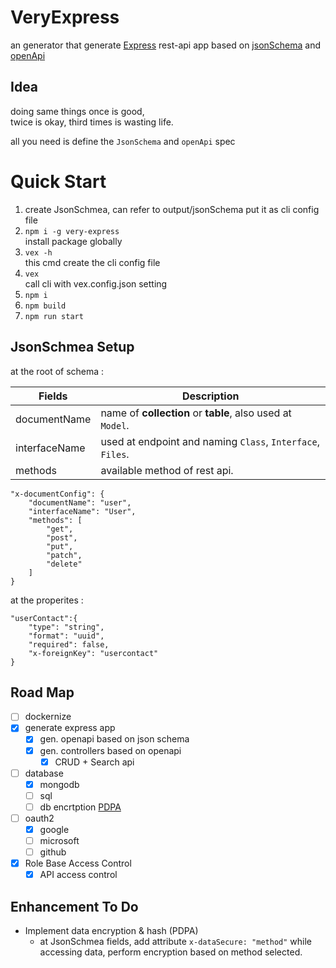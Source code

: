 # VeryExpress
an generator that generate [Express](https://github.com/expressjs/express) rest-api app based on [jsonSchema](https://github.com/json-schema-org) and [openApi](https://github.com/OAI) 

## Idea
doing same things once is good,  
twice is okay, third times is wasting life.

all you need is define the `JsonSchema` and `openApi` spec

# Quick Start
1. create JsonSchmea, can refer to output/jsonSchema put it as cli config file
2. `npm i -g very-express`  
    install package globally
3. `vex -h`  
    this cmd create the cli config file
4. `vex `  
    call cli with vex.config.json setting  
5. `npm i`
6. `npm build`
7. `npm run start`

## JsonSchmea Setup
at the root of schema :

| Fields | Description | 
| - | - | 
| documentName  | name of **collection** or **table**, also used at `Model`. | 
| interfaceName  | used at endpoint and naming `Class`, `Interface`, `Files`. | 
| methods | available method of rest api. |


    "x-documentConfig": {
        "documentName": "user",
        "interfaceName": "User",
        "methods": [
            "get",
            "post",
            "put",
            "patch",
            "delete"
        ]
    }

at the properites :

    "userContact":{
        "type": "string",
        "format": "uuid",
        "required": false,
        "x-foreignKey": "usercontact"
    }



## Road Map
- [ ] dockernize
- [x] generate express app
    - [x] gen. openapi based on json schema
    - [x] gen. controllers based on openapi
        - [x] CRUD + Search api
- [ ] database
    - [x] mongodb
    - [ ] sql
    - [ ] db encrtption [PDPA](https://en.wikipedia.org/wiki/Personal_Data_Protection_Act_2012)
- [ ] oauth2
    - [x] google
    - [ ] microsoft
    - [ ] github
- [x] Role Base Access Control
    - [x] API access control

## Enhancement To Do

- Implement data encryption & hash (PDPA)
    - at JsonSchmea fields, add attribute
    `x-dataSecure: "method"` while accessing data, perform encryption based on method selected.

